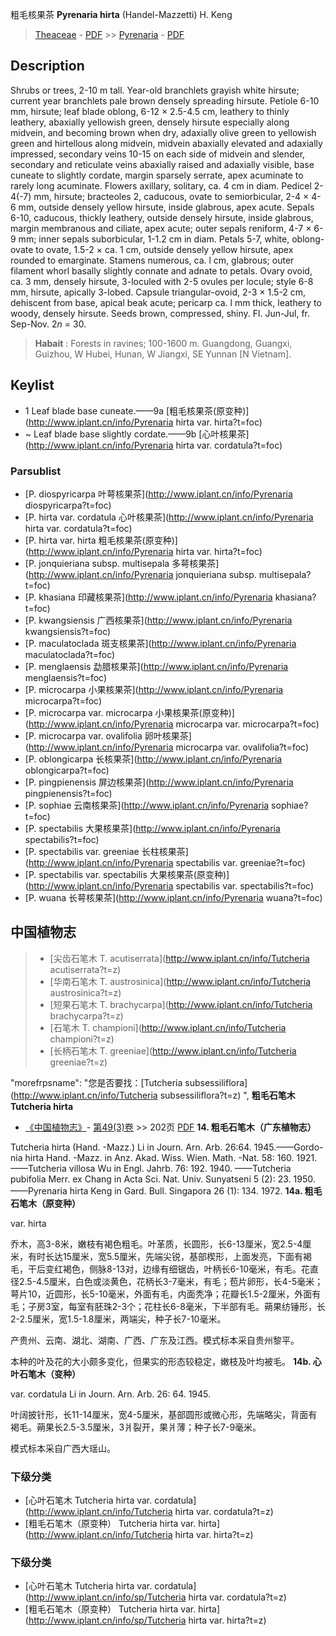 粗毛核果茶 **Pyrenaria hirta** (Handel-Mazzetti) H. Keng

> [Theaceae](http://www.iplant.cn/info/Theaceae?t=foc) - [PDF](http://www.iplant.cn/foc/pdf/Theaceae.pdf) >> [Pyrenaria](http://www.iplant.cn/info/Pyrenaria?t=foc) - [PDF](http://www.iplant.cn/foc/pdf/Pyrenaria.pdf)
## Description

Shrubs or trees, 2-10 m tall. Year-old branchlets grayish white hirsute; current year branchlets pale brown densely spreading hirsute. Petiole 6-10 mm, hirsute; leaf blade oblong, 6-12 × 2.5-4.5 cm, leathery to thinly leathery, abaxially yellowish green, densely hirsute especially along midvein, and becoming brown when dry, adaxially olive green to yellowish green and hirtellous along midvein, midvein abaxially elevated and adaxially impressed, secondary veins 10-15 on each side of midvein and slender, secondary and reticulate veins abaxially raised and adaxially visible, base cuneate to slightly cordate, margin sparsely serrate, apex acuminate to rarely long acuminate. Flowers axillary, solitary, ca. 4 cm in diam. Pedicel 2-4(-7) mm, hirsute; bracteoles 2, caducous, ovate to semiorbicular, 2-4 × 4-6 mm, outside densely yellow hirsute, inside glabrous, apex acute. Sepals 6-10, caducous, thickly leathery, outside densely hirsute, inside glabrous, margin membranous and ciliate, apex acute; outer sepals reniform, 4-7 × 6-9 mm; inner sepals suborbicular, 1-1.2 cm in diam. Petals 5-7, white, oblong-ovate to ovate, 1.5-2 × ca. 1 cm, outside densely yellow hirsute, apex rounded to emarginate. Stamens numerous, ca. l cm, glabrous; outer filament whorl basally slightly connate and adnate to petals. Ovary ovoid, ca. 3 mm, densely hirsute, 3-loculed with 2-5 ovules per locule; style 6-8 mm, hirsute, apically 3-lobed. Capsule triangular-ovoid, 2-3 × 1.5-2 cm, dehiscent from base, apical beak acute; pericarp ca. l mm thick, leathery to woody, densely hirsute. Seeds brown, compressed, shiny. Fl. Jun-Jul, fr. Sep-Nov. 2*n* = 30.

> **Habait** : 
> Forests in ravines; 100-1600 m. Guangdong, Guangxi, Guizhou, W Hubei, Hunan, W Jiangxi, SE Yunnan [N Vietnam].

## Keylist
* 1 Leaf blade base cuneate.——9a  [粗毛核果茶(原变种)](http://www.iplant.cn/info/Pyrenaria hirta var. hirta?t=foc)
* ~ Leaf blade base slightly cordate.——9b  [心叶核果茶](http://www.iplant.cn/info/Pyrenaria hirta var. cordatula?t=foc)

### Parsublist

* [P.  diospyricarpa  叶萼核果茶](http://www.iplant.cn/info/Pyrenaria diospyricarpa?t=foc)
* [P.  hirta var. cordatula  心叶核果茶](http://www.iplant.cn/info/Pyrenaria hirta var. cordatula?t=foc)
* [P.  hirta var. hirta  粗毛核果茶(原变种)](http://www.iplant.cn/info/Pyrenaria hirta var. hirta?t=foc)
* [P.  jonquieriana subsp. multisepala  多萼核果茶](http://www.iplant.cn/info/Pyrenaria jonquieriana subsp. multisepala?t=foc)
* [P.  khasiana  印藏核果茶](http://www.iplant.cn/info/Pyrenaria khasiana?t=foc)
* [P.  kwangsiensis  广西核果茶](http://www.iplant.cn/info/Pyrenaria kwangsiensis?t=foc)
* [P.  maculatoclada  斑支核果茶](http://www.iplant.cn/info/Pyrenaria maculatoclada?t=foc)
* [P.  menglaensis  勐腊核果茶](http://www.iplant.cn/info/Pyrenaria menglaensis?t=foc)
* [P.  microcarpa  小果核果茶](http://www.iplant.cn/info/Pyrenaria microcarpa?t=foc)
* [P.  microcarpa var. microcarpa  小果核果茶(原变种)](http://www.iplant.cn/info/Pyrenaria microcarpa var. microcarpa?t=foc)
* [P.  microcarpa var. ovalifolia  卵叶核果茶](http://www.iplant.cn/info/Pyrenaria microcarpa var. ovalifolia?t=foc)
* [P.  oblongicarpa  长核果茶](http://www.iplant.cn/info/Pyrenaria oblongicarpa?t=foc)
* [P.  pingpienensis  屏边核果茶](http://www.iplant.cn/info/Pyrenaria pingpienensis?t=foc)
* [P.  sophiae  云南核果茶](http://www.iplant.cn/info/Pyrenaria sophiae?t=foc)
* [P.  spectabilis  大果核果茶](http://www.iplant.cn/info/Pyrenaria spectabilis?t=foc)
* [P.  spectabilis var. greeniae  长柱核果茶](http://www.iplant.cn/info/Pyrenaria spectabilis var. greeniae?t=foc)
* [P.  spectabilis var. spectabilis  大果核果茶(原变种)](http://www.iplant.cn/info/Pyrenaria spectabilis var. spectabilis?t=foc)
* [P.  wuana  长萼核果茶](http://www.iplant.cn/info/Pyrenaria wuana?t=foc)

## 中国植物志

> * [尖齿石笔木  T.  acutiserrata](http://www.iplant.cn/info/Tutcheria acutiserrata?t=z)
> * [华南石笔木  T.  austrosinica](http://www.iplant.cn/info/Tutcheria austrosinica?t=z)
> * [短果石笔木  T.  brachycarpa](http://www.iplant.cn/info/Tutcheria brachycarpa?t=z)
> * [石笔木  T.  championi](http://www.iplant.cn/info/Tutcheria championi?t=z)
> * [长柄石笔木  T.  greeniae](http://www.iplant.cn/info/Tutcheria greeniae?t=z)

  "morefrpsname": "您是否要找：<span class='spantxt'>[Tutcheria subsessiliflora](http://www.iplant.cn/info/Tutcheria subsessiliflora?t=z)  ",
**粗毛石笔木 Tutcheria hirta**

* [《中国植物志》](http://www.iplant.cn/frps)- [第49(3)卷](http://www.iplant.cn/frps/vol/49(3)) >> 202页 [PDF](http://www.iplant.cn/frps/pdf/49(3)/202b.pdf)
**14. 粗毛石笔木（广东植物志）**

Tutcheria hirta (Hand. -Mazz.) Li in Journ. Arn. Arb. 26:64. 1945.——Gordo- nia hirta Hand. -Mazz. in Anz. Akad. Wiss. Wien. Math. -Nat. 58: 160. 1921.——Tutcheria villosa Wu in Engl. Jahrb. 76: 192. 1940. ——Tutcheria pubifolia Merr. ex Chang in Acta Sci. Nat. Univ. Sunyatseni 5 (2): 23. 1950.——Pyrenaria hirta Keng in Gard. Bull. Singapora 26 (1): 134. 1972.
**14a. 粗毛石笔木（原变种）**

var. hirta

乔木，高3-8米，嫩枝有褐色粗毛。叶革质，长圆形，长6-13厘米，宽2.5-4厘米，有时长达15厘米，宽5.5厘米，先端尖锐，基部楔形，上面发亮，下面有褐毛，干后变红褐色，侧脉8-13对，边缘有细锯齿，叶柄长6-10毫米，有毛。花直径2.5-4.5厘米，白色或淡黄色，花柄长3-7毫米，有毛；苞片卵形，长4-5毫米；萼片10，近圆形，长5-10毫米，外面有毛，内面秃净；花瓣长1.5-2厘米，外面有毛；子房3室，每室有胚珠2-3个；花柱长6-8毫米，下半部有毛。蒴果纺锤形，长2-2.5厘米，宽1.5-1.8厘米，两端尖，种子长7-10毫米。

产贵州、云南、湖北、湖南、广西、广东及江西。模式标本采自贵州黎平。

本种的叶及花的大小颇多变化，但果实的形态较稳定，嫩枝及叶均被毛。
**14b. 心叶石笔木（变种）**

var. cordatula Li in Journ. Arn. Arb. 26: 64. 1945.

叶阔披针形，长11-14厘米，宽4-5厘米，基部圆形或微心形，先端略尖，背面有褐毛。蒴果长2.5-3.5厘米，3爿裂开，果爿薄；种子长7-9毫米。

模式标本采自广西大瑶山。

### 下级分类
* [心叶石笔木  Tutcheria hirta var. cordatula](http://www.iplant.cn/info/Tutcheria hirta var. cordatula?t=z)
* [粗毛石笔木（原变种）  Tutcheria hirta var. hirta](http://www.iplant.cn/info/Tutcheria hirta var. hirta?t=z)

### 下级分类
* [心叶石笔木  Tutcheria hirta var. cordatula](http://www.iplant.cn/info/sp/Tutcheria hirta var. cordatula?t=z)
* [粗毛石笔木（原变种）  Tutcheria hirta var. hirta](http://www.iplant.cn/info/sp/Tutcheria hirta var. hirta?t=z)
